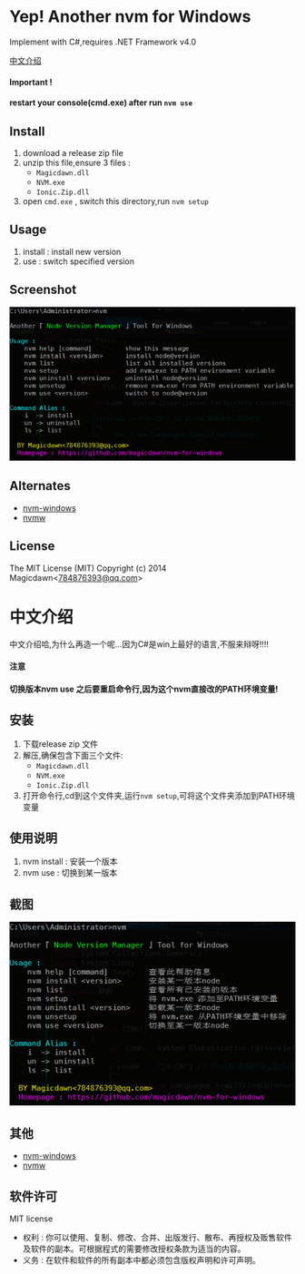 # Yep! Another nvm for Windows
Implement with C#,requires .NET Framework v4.0

[中文介绍](#中文介绍)


#### Important !
#### restart your console(cmd.exe) after run `nvm use`

## Install
1. download a release zip file
2. unzip this file,ensure 3 files :
	- `Magicdawn.dll`
	- `NVM.exe`
	- `Ionic.Zip.dll`
3. open `cmd.exe` , switch this directory,run `nvm setup`

## Usage

1. install : install new version
2. use : switch specified version

## Screenshot
![](en.png)

## Alternates
- [nvm-windows](https://github.com/coreybutler/nvm-windows)
- [nvmw](https://github.com/hakobera/nvmw)

## License
The MIT License (MIT)
Copyright (c) 2014 Magicdawn<<784876393@qq.com>>



# 中文介绍
中文介绍哈,为什么再造一个呢...因为C#是win上最好的语言,不服来辩呀!!!!

#### 注意
#### 切换版本nvm use 之后要重启命令行,因为这个nvm直接改的PATH环境变量!

## 安装
1. 下载release zip 文件
2. 解压,确保包含下面三个文件:
	- `Magicdawn.dll`
	- `NVM.exe`
	- `Ionic.Zip.dll`
3. 打开命令行,cd到这个文件夹,运行`nvm setup`,可将这个文件夹添加到PATH环境变量

## 使用说明
1. nvm install : 安装一个版本
2. nvm use : 切换到某一版本

## 截图
![](cn.png)

## 其他
- [nvm-windows](https://github.com/coreybutler/nvm-windows)
- [nvmw](https://github.com/hakobera/nvmw)

## 软件许可
MIT license

- 权利 : 你可以使用、复制、修改、合并、出版发行、散布、再授权及贩售软件及软件的副本。可根据程式的需要修改授权条款为适当的内容。
- 义务 : 在软件和软件的所有副本中都必须包含版权声明和许可声明。